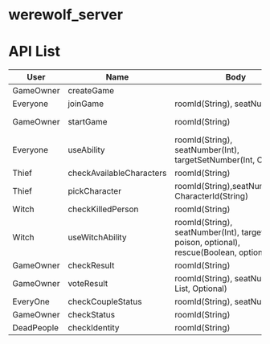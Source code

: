 # werewolf_server

# API List
User | Name | Body | Response
-----|------|------|---------
GameOwner|createGame| |roomId(String), 200
Everyone|joinGame|roomId(String), seatNumber(Int)|CharacterInfo(Object), 200
GameOwner|startGame|roomId(String)|200(Game Start)/400(Wait for all players)
Everyone|useAbility|roomId(String), seatNumber(Int), targetSetNumber(Int, Optional)|result(Boolean),200
Thief|checkAvailableCharacters|roomId(String)|CharacterInfo(List,Object),200
Thief|pickCharacter|roomId(String),seatNumber(Int), CharacterId(String)|200
Witch|checkKilledPerson|roomId(String)|seatNumber(Int),200
Witch|useWitchAbility|roomId(String), seatNumber(Int), targetNum(Int, poison, optional), rescue(Boolean, optional)|200
GameOwner|checkResult|roomId(String)|gameResult(Object), 200
GameOwner|voteResult|roomId(String), seatNumber(Int, List, Optional)|gameResult(Object),200
EveryOne|checkCoupleStatus|roomId(String), seatNumber(Int)|seatNumber(Int),200
GameOwner|checkStatus|roomId(String)|gameStatus(Boolean),200
DeadPeople|checkIdentity|roomId(String)|identityAssignment(Object),200


